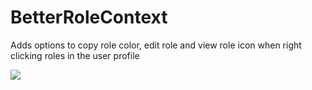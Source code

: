 # BetterRoleContext

Adds options to copy role color, edit role and view role icon when right clicking roles in the user profile

![](https://github.com/Vendicated/Yuricord/assets/45497981/354220a4-09f3-4c5f-a28e-4b19ca775190)



